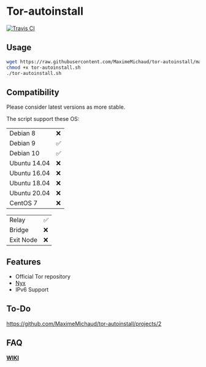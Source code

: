 # Tor-autoinstall
[![Travis CI](https://travis-ci.com/MaximeMichaud/tor-autoinstall.svg?branch=master)](https://travis-ci.com/MaximeMichaud/tor-autoinstall)
## Usage
```sh
wget https://raw.githubusercontent.com/MaximeMichaud/tor-autoinstall/master/tor-autoinstall.sh
chmod +x tor-autoinstall.sh
./tor-autoinstall.sh
```
## Compatibility
Please consider latest versions as more stable.

The script support these OS:

|        |   |
|--------|---|
| Debian 8 |❌|
| Debian 9 |✅|
| Debian 10 |✅|
| Ubuntu 14.04 |❌|
| Ubuntu 16.04 |❌|
| Ubuntu 18.04 |❌|
| Ubuntu 20.04 |❌|
| CentOS 7 |❌|

|        |   |
|--------|---|
| Relay | ✅	  |
| Bridge | ❌ |
| Exit Node  | ❌ |
## Features
* Official Tor repository
* [Nyx](https://nyx.torproject.org/)
* IPv6 Support
## To-Do
https://github.com/MaximeMichaud/tor-autoinstall/projects/2
## FAQ
**[WIKI](https://github.com/MaximeMichaud/tor-autoinstall/wiki/FAQ)**
